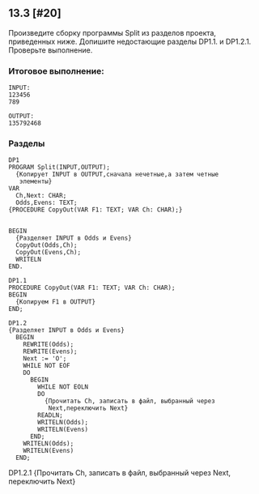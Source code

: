 ## 13.3 [#20]
Произведите сборку программы Split из разделов проекта, приведенных ниже. Допишите недостающие разделы DP1.1. и DP1.2.1. Проверьте выполнение.

### Итоговое выполнение:
```
INPUT:
123456
789

OUTPUT:
135792468
```
### Разделы
```
DP1
PROGRAM Split(INPUT,OUTPUT);
  {Копирует INPUT в OUTPUT,сначала нечетные,а затем четные
   элементы}
VAR
  Ch,Next: CHAR;
  Odds,Evens: TEXT;
{PROCEDURE CopyOut(VAR F1: TEXT; VAR Ch: CHAR);}


BEGIN
  {Разделяет INPUT в Odds и Evens}
  CopyOut(Odds,Ch);
  CopyOut(Evens,Ch);
  WRITELN
END.
```
```
DP1.1
PROCEDURE CopyOut(VAR F1: TEXT; VAR Ch: CHAR);
BEGIN
  {Копируем F1 в OUTPUT}
END;
```
```
DP1.2
{Разделяет INPUT в Odds и Evens}
  BEGIN
    REWRITE(Odds);
    REWRITE(Evens);
    Next := 'O';
    WHILE NOT EOF
    DO
      BEGIN
        WHILE NOT EOLN
        DO
          {Прочитать Ch, записать в файл, выбранный через
           Next,переключить Next}
        READLN;
        WRITELN(Odds);
        WRITELN(Evens)
      END;
    WRITELN(Odds);
    WRITELN(Evens)
  END;
```


DP1.2.1
{Прочитать Ch, записать в файл, выбранный через Next,  переключить Next}
